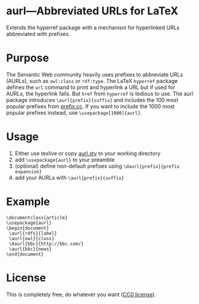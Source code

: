 # aurl&mdash;Abbreviated URLs for LaTeX
Extends the hyperref package with a mechanism for hyperlinked URLs abbreviated with prefixes. 

# Purpose
The Semantic Web community heavily uses prefixes to abbreviate URLs (AURLs), such as `owl:class` or `rdf:type`.
The LaTeX `hyperref` package defines the `url` command to print and hyperlink a URL but if used for AURLs, the hyperlink fails.
But `href` from `hyperref` is tedious to use.
The aurl package introduces `\aurl{prefix}{suffix}` and includes the 100 most popular prefixes from [prefix.cc](http://prefix.cc).
If you want to include the 1000 most popular prefixes instead, use `\usepackage[1000]{aurl}`.

# Usage
1. Either use texlive or copy [aurl.sty](https://raw.githubusercontent.com/KonradHoeffner/aurl/master/aurl.sty) to your working directory
2. add `\usepackage{aurl}` to your preamble
4. (optional)  define non-default prefixes using `\daurl{prefix}{prefix expansion}`
3. add your AURLs with `\aurl{prefix}{suffix}`

# Example
	\documentclass{article}
	\usepackage{aurl}
	\begin{document}
	 \aurl{rdfs}{label}
	 \aurl{owl}{class}
	 \daurl{bbc}{http://bbc.com/}
	 \aurl{bbc}{news}
	\end{document}

# License
This is completely free, do whatever you want ([CC0 license](http://creativecommons.org/publicdomain/zero/1.0/)).
